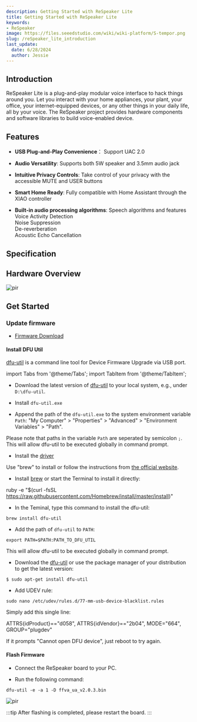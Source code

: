 ```yaml
---
description: Getting Started with ReSpeaker Lite
title: Getting Started with ReSpeaker Lite
keywords:
- ReSpeaker
image: https://files.seeedstudio.com/wiki/wiki-platform/S-tempor.png
slug: /reSpeaker_lite_introduction
last_update:
  date: 6/28/2024
  author: Jessie
---
```


## Introduction



ReSpeaker Lite is a plug-and-play modular voice interface to hack things around you. Let you interact with your home appliances, your plant, your office, your internet-equipped devices, or any other things in your daily life, all by your voice. The ReSpeaker project provides hardware components and software libraries to build voice-enabled device.

## Features

* **USB Plug-and-Play Convenience**： Support UAC 2.0

* **Audio Versatility**: Supports both 5W speaker and 3.5mm audio jack

* **Intuitive Privacy Controls**: Take control of your privacy with the accessible MUTE and USER buttons

* **Smart Home Ready**: Fully compatible with Home Assistant through the XIAO controller

* **Built-in audio processing algorithms**:
 Speech algorithms and features<br/>
 Voice Activity Detection<br/>
 Noise Suppression<br/>
 De-reverberation<br/>
 Acoustic Echo Cancellation<br/>

## Specification


## Hardware Overview

<p style={{textAlign: 'center'}}><img src="https://files.seeedstudio.com/wiki/SenseCAP/respeaker/hardware.png" alt="pir" width={500} height="auto" /></p>


## Get Started

### Update firmware

* [Firmware Download](https://files.seeedstudio.com/wiki/SenseCAP/respeaker/ffva_ua_v2.0.3.bin)


#### Install DFU Util

[dfu-util](http://dfu-util.sourceforge.net/) is a command line tool for Device Firmware Upgrade via USB port.

import Tabs from '@theme/Tabs';
import TabItem from '@theme/TabItem';

<Tabs>
<TabItem value="win" label="Windows">

* Download the latest version of [dfu-util](http://dfu-util.sourceforge.net/releases) to your local system, e.g., under `D:\dfu-util`.

* Install `dfu-util.exe`

* Append the path of the `dfu-util.exe` to the system environment variable `Path`: "My Computer" > "Properties" > "Advanced" > "Environment Variables" > "Path". 

Please note that paths in the variable `Path` are seperated by semicolon `;`. This will allow dfu-util to be executed globally in command prompt.

* Install the [driver](https://zadig.akeo.ie/)


</TabItem>

<TabItem value="mac" label="MacOS">

Use "brew" to install or follow the instructions from [the official website](http://dfu-util.sourceforge.net/).

* Install [brew](http://brew.sh/) or start the Terminal to install it directly:

ruby -e "$(curl -fsSL https://raw.githubusercontent.com/Homebrew/install/master/install)"

* In the Teminal, type this command to install the dfu-util:

```
brew install dfu-util
```

* Add the path of `dfu-util` to `PATH`:
```
export PATH=$PATH:PATH_TO_DFU_UTIL
```

This will allow dfu-util to be executed globally in command prompt.


</TabItem>

<TabItem value="lin" label="Linux">

* Download the [dfu-util](http://dfu-util.sourceforge.net/releases/dfu-util-0.8-binaries/linux-i386/) or use the package manager of your distribution to get the latest version:

```
$ sudo apt-get install dfu-util
```
* Add UDEV rule:

```
sudo nano /etc/udev/rules.d/77-mm-usb-device-blacklist.rules
```

Simply add this single line:

ATTRS{idProduct}=="d058", ATTRS{idVendor}=="2b04", MODE="664", GROUP="plugdev"

If it prompts "Cannot open DFU device", just reboot to try again.
</TabItem>

</Tabs>




#### Flash Firmware


* Connect the ReSpeaker board to your PC.

* Run the following command:
```
dfu-util -e -a 1 -D ffva_ua_v2.0.3.bin
```
<p style={{textAlign: 'center'}}><img src="https://files.seeedstudio.com/wiki/SenseCAP/respeaker/flash-done.png" alt="pir" width={500} height="auto" /></p>

:::tip
After flashing is completed, please restart the board.
:::







